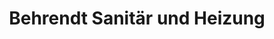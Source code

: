---
title: "Behrendt Sanitär und Heizung"
url: /uhingen/behrendt-sanitaer-und-heizung/
shop: Klempner
---